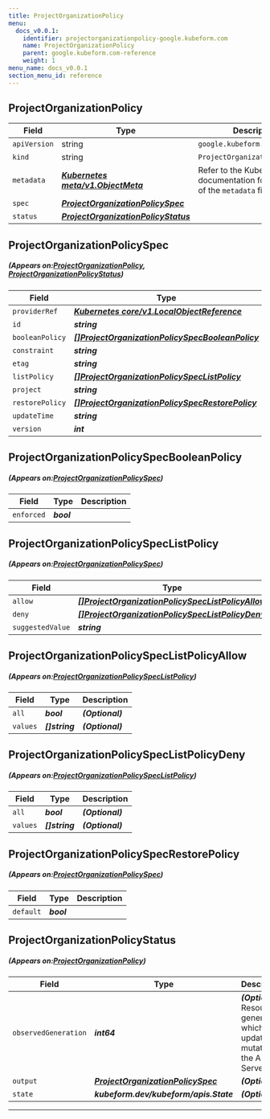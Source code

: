 ```yaml
---
title: ProjectOrganizationPolicy
menu:
  docs_v0.0.1:
    identifier: projectorganizationpolicy-google.kubeform.com
    name: ProjectOrganizationPolicy
    parent: google.kubeform.com-reference
    weight: 1
menu_name: docs_v0.0.1
section_menu_id: reference
---
```


## ProjectOrganizationPolicy
| Field | Type | Description |
| ------ | ----- | ----------- |
| `apiVersion` | string | `google.kubeform.com/v1alpha1` |
|    `kind` | string | `ProjectOrganizationPolicy` |
| `metadata` | ***[Kubernetes meta/v1.ObjectMeta](https://kubernetes.io/docs/reference/generated/kubernetes-api/v1.13/#objectmeta-v1-meta)***|Refer to the Kubernetes API documentation for the fields of the `metadata` field.|
| `spec` | ***[ProjectOrganizationPolicySpec](#ProjectOrganizationPolicySpec)***||
| `status` | ***[ProjectOrganizationPolicyStatus](#ProjectOrganizationPolicyStatus)***||
## ProjectOrganizationPolicySpec
##### (Appears on:[ProjectOrganizationPolicy](#ProjectOrganizationPolicy), [ProjectOrganizationPolicyStatus](#ProjectOrganizationPolicyStatus))
| Field | Type | Description |
| ------ | ----- | ----------- |
| `providerRef` | ***[Kubernetes core/v1.LocalObjectReference](https://kubernetes.io/docs/reference/generated/kubernetes-api/v1.13/#localobjectreference-v1-core)***||
| `id` | ***string***||
| `booleanPolicy` | ***[[]ProjectOrganizationPolicySpecBooleanPolicy](#ProjectOrganizationPolicySpecBooleanPolicy)***| ***(Optional)*** |
| `constraint` | ***string***||
| `etag` | ***string***| ***(Optional)*** |
| `listPolicy` | ***[[]ProjectOrganizationPolicySpecListPolicy](#ProjectOrganizationPolicySpecListPolicy)***| ***(Optional)*** |
| `project` | ***string***||
| `restorePolicy` | ***[[]ProjectOrganizationPolicySpecRestorePolicy](#ProjectOrganizationPolicySpecRestorePolicy)***| ***(Optional)*** |
| `updateTime` | ***string***| ***(Optional)*** |
| `version` | ***int***| ***(Optional)*** |
## ProjectOrganizationPolicySpecBooleanPolicy
##### (Appears on:[ProjectOrganizationPolicySpec](#ProjectOrganizationPolicySpec))
| Field | Type | Description |
| ------ | ----- | ----------- |
| `enforced` | ***bool***||
## ProjectOrganizationPolicySpecListPolicy
##### (Appears on:[ProjectOrganizationPolicySpec](#ProjectOrganizationPolicySpec))
| Field | Type | Description |
| ------ | ----- | ----------- |
| `allow` | ***[[]ProjectOrganizationPolicySpecListPolicyAllow](#ProjectOrganizationPolicySpecListPolicyAllow)***| ***(Optional)*** |
| `deny` | ***[[]ProjectOrganizationPolicySpecListPolicyDeny](#ProjectOrganizationPolicySpecListPolicyDeny)***| ***(Optional)*** |
| `suggestedValue` | ***string***| ***(Optional)*** |
## ProjectOrganizationPolicySpecListPolicyAllow
##### (Appears on:[ProjectOrganizationPolicySpecListPolicy](#ProjectOrganizationPolicySpecListPolicy))
| Field | Type | Description |
| ------ | ----- | ----------- |
| `all` | ***bool***| ***(Optional)*** |
| `values` | ***[]string***| ***(Optional)*** |
## ProjectOrganizationPolicySpecListPolicyDeny
##### (Appears on:[ProjectOrganizationPolicySpecListPolicy](#ProjectOrganizationPolicySpecListPolicy))
| Field | Type | Description |
| ------ | ----- | ----------- |
| `all` | ***bool***| ***(Optional)*** |
| `values` | ***[]string***| ***(Optional)*** |
## ProjectOrganizationPolicySpecRestorePolicy
##### (Appears on:[ProjectOrganizationPolicySpec](#ProjectOrganizationPolicySpec))
| Field | Type | Description |
| ------ | ----- | ----------- |
| `default` | ***bool***||
## ProjectOrganizationPolicyStatus
##### (Appears on:[ProjectOrganizationPolicy](#ProjectOrganizationPolicy))
| Field | Type | Description |
| ------ | ----- | ----------- |
| `observedGeneration` | ***int64***| ***(Optional)*** Resource generation, which is updated on mutation by the API Server.|
| `output` | ***[ProjectOrganizationPolicySpec](#ProjectOrganizationPolicySpec)***| ***(Optional)*** |
| `state` | ***kubeform.dev/kubeform/apis.State***| ***(Optional)*** |
---
